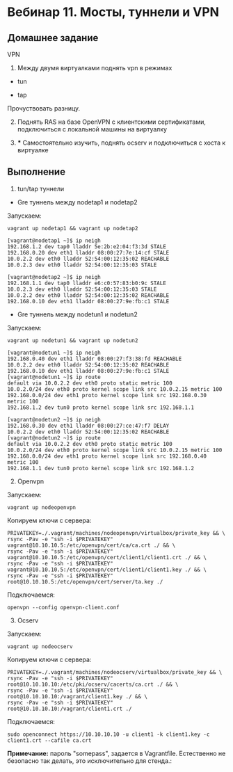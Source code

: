 # Вебинар 11. Мосты, туннели и VPN

## Домашнее задание

VPN

1. Между двумя виртуалками поднять vpn в режимах

- tun

- tap

Прочуствовать разницу.

2. Поднять RAS на базе OpenVPN с клиентскими сертификатами, подключиться с локальной машины на виртуалку

3. __*__ Самостоятельно изучить, поднять ocserv и подключиться с хоста к виртуалке

## Выполнение

1. tun/tap туннели

* Gre туннель между nodetap1 и nodetap2

Запускаем:

```
vagrant up nodetap1 && vagrant up nodetap2
```

```
[vagrant@nodetap1 ~]$ ip neigh 
192.168.1.2 dev tap0 lladdr 5e:2b:e2:04:f3:3d STALE
192.168.0.20 dev eth1 lladdr 08:00:27:7e:14:cf STALE
10.0.2.2 dev eth0 lladdr 52:54:00:12:35:02 REACHABLE
10.0.2.3 dev eth0 lladdr 52:54:00:12:35:03 STALE

[vagrant@nodetap2 ~]$ ip neigh 
192.168.1.1 dev tap0 lladdr e6:c0:57:83:b0:9c STALE
10.0.2.3 dev eth0 lladdr 52:54:00:12:35:03 STALE
10.0.2.2 dev eth0 lladdr 52:54:00:12:35:02 REACHABLE
192.168.0.10 dev eth1 lladdr 08:00:27:9e:fb:c1 STALE
```

* Gre туннель между nodetun1 и nodetun2

Запускаем:

```
vagrant up nodetun1 && vagrant up nodetun2
```

```
[vagrant@nodetun1 ~]$ ip neigh 
192.168.0.40 dev eth1 lladdr 08:00:27:f3:38:fd REACHABLE
10.0.2.2 dev eth0 lladdr 52:54:00:12:35:02 REACHABLE
192.168.0.10 dev eth1 lladdr 08:00:27:9e:fb:c1 STALE
[vagrant@nodetun1 ~]$ ip route
default via 10.0.2.2 dev eth0 proto static metric 100 
10.0.2.0/24 dev eth0 proto kernel scope link src 10.0.2.15 metric 100 
192.168.0.0/24 dev eth1 proto kernel scope link src 192.168.0.30 metric 100 
192.168.1.2 dev tun0 proto kernel scope link src 192.168.1.1 

[vagrant@nodetun2 ~]$ ip neigh 
192.168.0.30 dev eth1 lladdr 08:00:27:ce:47:f7 DELAY
10.0.2.2 dev eth0 lladdr 52:54:00:12:35:02 REACHABLE
[vagrant@nodetun2 ~]$ ip route
default via 10.0.2.2 dev eth0 proto static metric 100 
10.0.2.0/24 dev eth0 proto kernel scope link src 10.0.2.15 metric 100 
192.168.0.0/24 dev eth1 proto kernel scope link src 192.168.0.40 metric 100 
192.168.1.1 dev tun0 proto kernel scope link src 192.168.1.2 
```

2. Openvpn

Запускаем:

```
vagrant up nodeopenvpn
```

Копируем ключи с сервера:

```
PRIVATEKEY=./.vagrant/machines/nodeopenvpn/virtualbox/private_key && \
rsync -Pav -e "ssh -i $PRIVATEKEY" vagrant@10.10.10.5:/etc/openvpn/cert/ca/ca.crt ./ && \
rsync -Pav -e "ssh -i $PRIVATEKEY" vagrant@10.10.10.5:/etc/openvpn/cert/client1/client1.crt ./ && \
rsync -Pav -e "ssh -i $PRIVATEKEY" vagrant@10.10.10.5:/etc/openvpn/cert/client1/client1.key ./ && \
rsync -Pav -e "ssh -i $PRIVATEKEY" root@10.10.10.5:/etc/openvpn/cert/server/ta.key ./
```

Подключаемся:

```
openvpn --config openvpn-client.conf
```

3. Ocserv

Запускаем:

```
vagrant up nodeocserv
```

Копируем ключи с сервера:

```
PRIVATEKEY=./.vagrant/machines/nodeocserv/virtualbox/private_key && \
rsync -Pav -e "ssh -i $PRIVATEKEY" root@10.10.10.10:/etc/pki/ocserv/cacerts/ca.crt ./ && \
rsync -Pav -e "ssh -i $PRIVATEKEY" root@10.10.10.10:/vagrant/client1.key ./ && \
rsync -Pav -e "ssh -i $PRIVATEKEY" root@10.10.10.10:/vagrant/client1.crt ./
```

Подключаемся:

```
sudo openconnect https://10.10.10.10 -u client1 -k client1.key -c client1.crt --cafile ca.crt
```

**Примечание:** пароль "somepass", задается в Vagrantfile. Естественно не безопасно так делать, это исключительно для стенда.:

